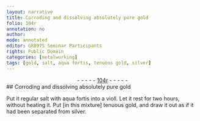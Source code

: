 ```yaml
---
layout: narrative
title: Corroding and dissolving absolutely pure gold
folio: 104r
annotation: no
author:
mode: annotated
editor: GR8975 Seminar Participants
rights: Public Domain
categories: [metalworking]
tags: [gold, salt, aqua fortis, tenuous gold, silver]
---
```


 <div class="folio" align="center">- - - - - <a href="http://gallica.bnf.fr/ark:/12148/btv1b10500001g/f213.image" target="_blank">104r</a> - - - - - </div>  
## Corroding and dissolving absolutely pure <span class="material">gold</span>

 
<span class="activity"></span>Put it regular <span class="material">salt</span> with <span class="material">aqua fortis</span> into a <span class="tool">violl</span>. Let it rest for two <span class="time">hours</span>, without heating it. Put [in this mixture] <span class="material">tenuous gold</span>, and draw it out as if it had been separated from <span class="material">silver</span>.
 